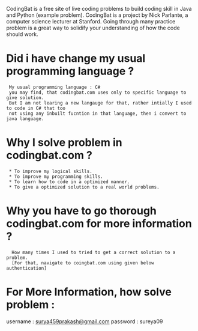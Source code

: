 CodingBat is a free site of live coding problems to build coding skill in Java and Python (example problem). CodingBat is a project by Nick Parlante, a computer science lecturer at Stanford. Going through many practice problem is a great way to solidify your understanding of how the code should work.

# Did i have change my usual programming language ?
     My usual programming language : C#
     you may find, that codingbat.com uses only to specific language to give solution.
     But I am not learing a new langauge for that, rather intially I used to code in C# that too 
     not using any inbuilt fucntion in that language, then i convert to java language.  

# Why I solve problem in codingbat.com ? 
     * To improve my logical skills.
     * To improve my programming skills.
     * To learn how to code in a optimized manner.
     * To give a optimized solution to a real world problems.
     
# Why you have to go thorough codingbat.com for more information ?
      How many times I used to tried to get a correct solution to a problem. 
      [For that, navigate to coingbat.com using given below authentication]

# For More Information, how solve problem :
  username : surya459prakash@gmail.com
  password : sureya09
